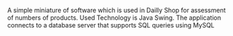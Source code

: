 A simple miniature of software which is used in Dailly Shop for assessment
of numbers of products. Used Technology is Java Swing. The application
connects to a database server that supports SQL queries using MySQL
